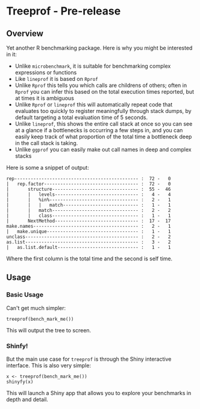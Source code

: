 # Treeprof - Pre-release

## Overview

Yet another R benchmarking package.  Here is why you might be interested in it:

* Unlike `microbenchmark`, it is suitable for benchmarking complex expressions
  or functions
* Like `lineprof` it is based on `Rprof`
* Unlike `Rprof` this tells you which calls are childrens of others; often in
  `Rprof` you can infer this based on the total execution times reported, but
  at times it is ambiguous
* Unlike `Rprof` or `lineprof` this will automatically repeat code that 
  evaluates too quickly to register meaningfully through stack dumps, by default
  targeting a total evaluation time of 5 seconds.
* Unlike `lineprof`, this shows the entire call stack at once so you can see at
  a glance if a bottlenecks is occurring a few steps in, and you can easily keep
  track of what proportion of the total time a bottleneck deep in the call
  stack is taking.
* Unlike `ggprof` you can easily make out call names in deep and complex stacks

Here is some a snippet of output:

    rep---------------------------------------------- :  72 -   0
    |   rep.factor----------------------------------- :  72 -   0
    |       structure-------------------------------- :  55 -  46
    |       |   levels------------------------------- :   4 -   4
    |       |   %in%--------------------------------- :   2 -   1
    |       |   |   match---------------------------- :   1 -   1
    |       |   match-------------------------------- :   2 -   2
    |       |   class-------------------------------- :   1 -   1
    |       NextMethod------------------------------- :  17 -  17
    make.names--------------------------------------- :   2 -   1
    |   make.unique---------------------------------- :   1 -   1
    unclass------------------------------------------ :   2 -   2
    as.list------------------------------------------ :   3 -   2
    |   as.list.default------------------------------ :   1 -   1

Where the first column is the total time and the second is self time.

## Usage

### Basic Usage

Can't get much simpler:

    treeprof(bench_mark_me())

This will output the tree to screen.

### Shinfy!

But the main use case for `treeprof` is through the Shiny interactive interface.
This is also very simple:

    x <- treeprof(bench_mark_me())
    shinyfy(x)

This will launch a Shiny app that allows you to explore your benchmarks in depth
and detail.
